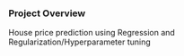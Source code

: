 ### Project Overview

 House price prediction using Regression and Regularization/Hyperparameter tuning


